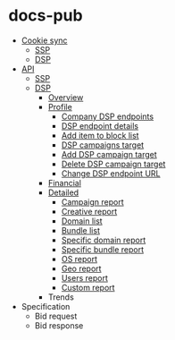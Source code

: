 # docs-pub

* [Cookie sync](./cookie_sync)
  * [SSP](./cookie_sync#cookie-syncing-with-xendiz-ssp)
  * [DSP](/./cookie_sync#cookie-syncing-with-xendiz-dsp)
* [API](./api)
  * [SSP](./api/ssp)
  * [DSP](./api/dsp)
    * [Overview](#overview)
    * [Profile](#profile-api)
      * [Company DSP endpoints](#company-dsp-endpoints) 
      * [DSP endpoint details](#dsp-endpoint-details)
      * [Add item to block list](#add-item-to-block-list)
      * [DSP campaigns target](#dsp-campaigns-target)
      * [Add DSP campaign target](#add-dsp-campaign-target)
      * [Delete DSP campaign target](#delete-dsp-campaign-target)
      * [Change DSP endpoint URL](#change-dsp-endpoint-url)
    * [Financial](#financial-api)
    * [Detailed](#detailed-reports-api)
      * [Campaign report](#campaign-report)
      * [Creative report](#creative-report)
      * [Domain list](#domain-list)
      * [Bundle list](#bundle-list)
      * [Specific domain report](#specific-domain-report)
      * [Specific bundle report](#specific-bundle-report)
      * [OS report](#os-report)
      * [Geo report](#geo-report)
      * [Users report](#user-report)
      * [Custom report](#custom-report)
    * Trends
* Specification
    * Bid request
    * Bid response